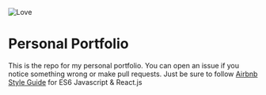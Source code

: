 ![Love](https://img.shields.io/badge/Made%20with-%E2%99%A5-red.svg)

# Personal Portfolio

This is the repo for my personal portfolio.
You can open an issue if you notice something wrong or make pull requests. Just be sure to follow [Airbnb Style Guide](https://github.com/airbnb/javascript) for ES6 Javascript & React.js
